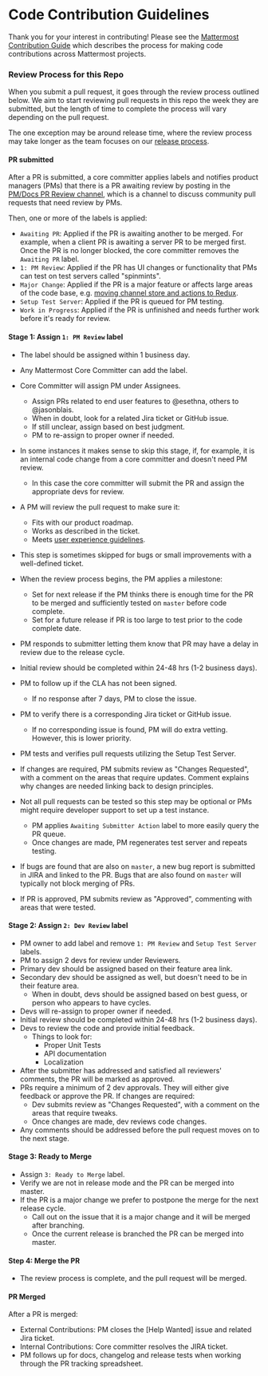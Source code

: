 # Code Contribution Guidelines

Thank you for your interest in contributing! Please see the [Mattermost Contribution Guide](http://docs.mattermost.com/developer/contribution-guide.html) which describes the process for making code contributions across Mattermost projects.

### Review Process for this Repo

When you submit a pull request, it goes through the review process outlined below. We aim to start reviewing pull requests in this repo the week they are submitted, but the length of time to complete the process will vary depending on the pull request.

The one exception may be around release time, where the review process may take longer as the team focuses on our [release process](https://docs.mattermost.com/process/release-process.html).

#### PR submitted

After a PR is submitted, a core committer applies labels and notifies product managers (PMs) that there is a PR awaiting review by posting in the [PM/Docs PR Review channel](https://pre-release.mattermost.com/core/channels/pmdocs-pr-review-pub), which is a channel to discuss community pull requests that need review by PMs.

Then, one or more of the labels is applied:
 - `Awaiting PR`: Applied if the PR is awaiting another to be merged. For example, when a client PR is awaiting a server PR to be merged first. Once the PR is no longer blocked, the core committer removes the `Awaiting PR` label.
 - `1: PM Review`: Applied if the PR has UI changes or functionality that PMs can test on test servers called "spinmints".
 - `Major Change`: Applied if the PR is a major feature or affects large areas of the code base, e.g. [moving channel store and actions to Redux](https://github.com/mattermost/platform/pull/6235).
 - `Setup Test Server`: Applied if the PR is queued for PM testing.
 - `Work in Progress`: Applied if the PR is unfinished and needs further work before it's ready for review.

#### Stage 1: Assign `1: PM Review` label

 - The label should be assigned within 1 business day.
 - Any Mattermost Core Committer can add the label.
 - Core Committer will assign PM under Assignees.
   - Assign PRs related to end user features to @esethna, others to @jasonblais.
   - When in doubt, look for a related Jira ticket or GitHub issue.
   - If still unclear, assign based on best judgment.
   - PM to re-assign to proper owner if needed.
 - In some instances it makes sense to skip this stage, if, for example, it is an internal code change from a core committer and doesn't need PM review.
   - In this case the core committer will submit the PR and assign the appropriate devs for review.
   
 - A PM will review the pull request to make sure it:
   - Fits with our product roadmap.
   - Works as described in the ticket.
   - Meets [user experience guidelines](https://docs.mattermost.com/developer/fx-guidelines.html).
 - This step is sometimes skipped for bugs or small improvements with a well-defined ticket.
 
 - When the review process begins, the PM applies a milestone:
   - Set for next release if the PM thinks there is enough time for the PR to be merged and sufficiently tested on `master` before code complete.
   - Set for a future release if PR is too large to test prior to the code complete date.
 - PM responds to submitter letting them know that PR may have a delay in review due to the release cycle.

 - Initial review should be completed within 24-48 hrs (1-2 business days).
 - PM to follow up if the CLA has not been signed.
   - If no response after 7 days, PM to close the issue.
 - PM to verify there is a corresponding Jira ticket or GitHub issue.
   - If no corresponding issue is found, PM will do extra vetting. However, this is lower priority.
 
 - PM tests and verifies pull requests utilizing the Setup Test Server.
 - If changes are required, PM submits review as "Changes Requested", with a comment on the areas that require updates. Comment explains why changes are needed linking back to design principles.
 - Not all pull requests can be tested so this step may be optional or PMs might require developer support to set up a test instance.
   - PM applies `Awaiting Submitter Action` label to more easily query the PR queue.
   - Once changes are made, PM regenerates test server and repeats testing.
 - If bugs are found that are also on `master`, a new bug report is submitted in JIRA and linked to the PR. Bugs that are also found on `master` will typically not block merging of PRs.
 - If PR is approved, PM submits review as "Approved", commenting with areas that were tested.
 
#### Stage 2: Assign `2: Dev Review` label

 - PM owner to add label and remove `1: PM Review` and `Setup Test Server` labels.
 - PM to assign 2 devs for review under Reviewers.
 - Primary dev should be assigned based on their feature area link.
 - Secondary dev should be assigned as well, but doesn't need to be in their feature area.
   - When in doubt, devs should be assigned based on best guess, or person who appears to have cycles.
 - Devs will re-assign to proper owner if needed.
 - Initial review should be completed within 24-48 hrs (1-2 business days).
 - Devs to review the code and provide initial feedback.
   - Things to look for:
     - Proper Unit Tests
     - API documentation
     - Localization
 - After the submitter has addressed and satisfied all reviewers' comments, the PR will be marked as approved.
 - PRs require a minimum of 2 dev approvals. They will either give feedback or approve the PR. If changes are required:
   - Dev submits review as "Changes Requested", with a comment on the areas that require tweaks.
   - Once changes are made, dev reviews code changes.
 - Any comments should be addressed before the pull request moves on to the next stage.

#### Stage 3: Ready to Merge

 - Assign `3: Ready to Merge` label.
 - Verify we are not in release mode and the PR can be merged into master.
 - If the PR is a major change we prefer to postpone the merge for the next release cycle.
   - Call out on the issue that it is a major change and it will be merged after branching.
   - Once the current release is branched the PR can be merged into master.

#### Step 4: Merge the PR

 - The review process is complete, and the pull request will be merged.

#### PR Merged

After a PR is merged:
- External Contributions: PM closes the [Help Wanted] issue and related Jira ticket.
- Internal Contributions: Core committer resolves the JIRA ticket.
- PM follows up for docs, changelog and release tests when working through the PR tracking spreadsheet.
